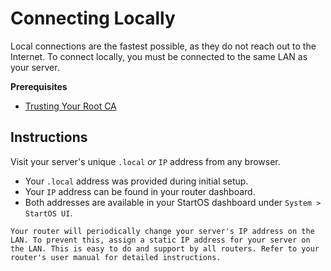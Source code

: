 # Connecting Locally

Local connections are the fastest possible, as they do not reach out to the Internet. To connect locally, you must be connected to the same LAN as your server.

**Prerequisites**

- [Trusting Your Root CA](./trust-ca.md)

## Instructions

Visit your server's unique `.local` _or_ `IP` address from any browser.

- Your `.local` address was provided during initial setup.
- Your `IP` address can be found in your router dashboard.
- Both addresses are available in your StartOS dashboard under `System > StartOS UI`.

```admonish tip title="Set a Static IP"
Your router will periodically change your server's IP address on the LAN. To prevent this, assign a static IP address for your server on the LAN. This is easy to do and support by all routers. Refer to your router's user manual for detailed instructions.
```
